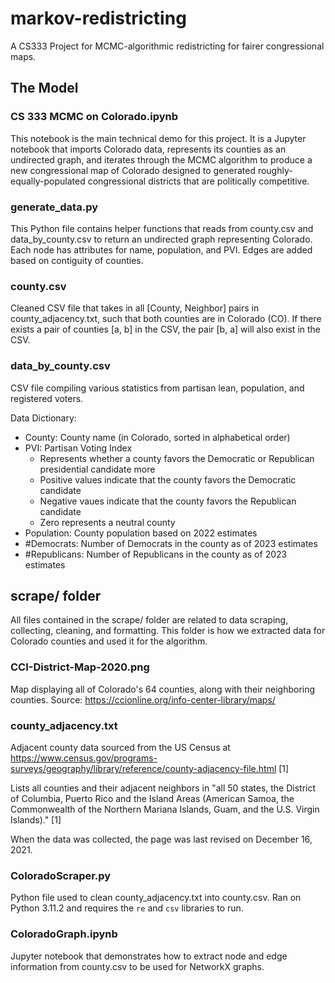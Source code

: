 # markov-redistricting

A CS333 Project for MCMC-algorithmic redistricting for fairer congressional maps.

## The Model

### CS 333 MCMC on Colorado.ipynb

This notebook is the main technical demo for this project. It is a Jupyter notebook that imports Colorado data, represents its counties as an undirected graph, and iterates through the MCMC algorithm to produce a new congressional map of Colorado designed to generated roughly-equally-populated congressional districts that are politically competitive.


### generate_data.py

This Python file contains helper functions that reads from county.csv and data_by_county.csv to return an undirected graph representing Colorado. Each node has attributes for name, population, and PVI. Edges are added based on contiguity of counties.


### county.csv

Cleaned CSV file that takes in all \[County, Neighbor\] pairs in county_adjacency.txt, such that both counties are in Colorado (CO). If there exists a pair of counties \[a, b\] in the CSV, the pair \[b, a\] will also exist in the CSV.


### data_by_county.csv

CSV file compiling various statistics from partisan lean, population, and registered voters.

Data Dictionary:

- County: County name (in Colorado, sorted in alphabetical order)
- PVI: Partisan Voting Index
  - Represents whether a county favors the Democratic or Republican presidential candidate more
  - Positive values indicate that the county favors the Democratic candidate
  - Negative vaues indicate that the county favors the Republican candidate
  - Zero represents a neutral county
- Population: County population based on 2022 estimates
- #Democrats: Number of Democrats in the county as of 2023 estimates
- #Republicans: Number of Republicans in the county as of 2023 estimates


## scrape/ folder

All files contained in the scrape/ folder are related to data scraping, collecting, cleaning, and formatting. This folder is how we extracted data for Colorado counties and used it for the algorithm.


### CCI-District-Map-2020.png

Map displaying all of Colorado's 64 counties, along with their neighboring counties.
Source: https://ccionline.org/info-center-library/maps/


### county_adjacency.txt

Adjacent county data sourced from the US Census at https://www.census.gov/programs-surveys/geography/library/reference/county-adjacency-file.html \[1\]

Lists all counties and their adjacent neighbors in "all 50 states, the District of Columbia, Puerto Rico and the Island Areas (American Samoa, the Commonwealth of the Northern Mariana Islands, Guam, and the U.S. Virgin Islands)." \[1\]

When the data was collected, the page was last revised on December 16, 2021.


### ColoradoScraper.py

Python file used to clean county_adjacency.txt into county.csv. Ran on Python 3.11.2 and requires the `re` and `csv` libraries to run.


### ColoradoGraph.ipynb

Jupyter notebook that demonstrates how to extract node and edge information from county.csv to be used for NetworkX graphs.

